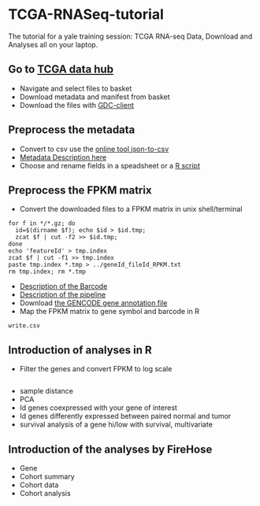 # TCGA-RNASeq-tutorial
The tutorial for a yale training session: TCGA RNA-seq Data, Download and Analyses all on your laptop.

## Go to [TCGA data hub](https://portal.gdc.cancer.gov/)
- Navigate and select files to basket
- Download metadata and manifest from basket
- Download the files with [GDC-client](https://gdc.cancer.gov/access-data/gdc-data-transfer-tool)

## Preprocess the metadata
- Convert to csv use the [online tool json-to-csv](http://www.convertcsv.com/json-to-csv.htm)
- [Metadata Description here](http://docs.cancergenomicscloud.org/docs/tcga-metadata)
- Choose and rename fields in a speadsheet or a [R script](preprocess_metadata.R)

## Preprocess the FPKM matrix
- Convert the downloaded files to a FPKM matrix in unix shell/terminal

```
for f in */*.gz; do
  id=$(dirname $f); echo $id > $id.tmp; 
  zcat $f | cut -f2 >> $id.tmp; 
done
echo 'featureId' > tmp.index
zcat $f | cut -f1 >> tmp.index
paste tmp.index *.tmp > ../geneId_fileId_RPKM.txt
rm tmp.index; rm *.tmp
```
- [Description of the Barcode](https://wiki.nci.nih.gov/display/TCGA/TCGA+barcode)
- [Description of the pipeline](https://docs.gdc.cancer.gov/Data/Bioinformatics_Pipelines/Expression_mRNA_Pipeline/)
- Download [the GENCODE gene annotation file](gencode_v22_geneInfo.csv)
- Map the FPKM matrix to gene symbol and barcode in R

```
write.csv
```

## Introduction of analyses in R
- Filter the genes and convert FPKM to log scale
```
```

- sample distance
- PCA
- Id genes coexpressed with your gene of interest
- Id genes differently expressed between paired normal and tumor
- survival analysis of a gene hi/low with survival, multivariate

## Introduction of the analyses by FireHose
- Gene
- Cohort summary
- Cohort data
- Cohort analysis
